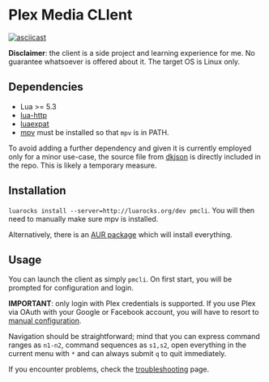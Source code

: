 # Plex Media CLIent

[![asciicast](https://asciinema.org/a/lPbaRZjpA4fnMquoZacv3NoPc.png)](https://asciinema.org/a/lPbaRZjpA4fnMquoZacv3NoPc)

**Disclaimer**: the client is a side project and learning experience for me. No guarantee whatsoever is offered about it. The target OS is Linux only.

## Dependencies
* Lua >= 5.3
* [lua-http](https://github.com/daurnimator/lua-http)
* [luaexpat](http://www.keplerproject.org/luaexpat/)
* [mpv](https://mpv.io/) must be installed so that `mpv` is in PATH.

To avoid adding a further dependency and given it is currently employed only for a minor use-case, the source file 
from [dkjson](http://dkolf.de/src/dkjson-lua.fsl/home) is directly included in the repo. This is likely a temporary 
measure.

## Installation
`luarocks install --server=http://luarocks.org/dev pmcli`. You will then need to manually make sure mpv is installed.

Alternatively, there is an [AUR package](https://aur.archlinux.org/packages/pmcli-git/) which will install everything.

## Usage
You can launch the client as simply `pmcli`. 
On first start, you will be prompted for configuration and login.

**IMPORTANT**: only login with Plex credentials is supported. If you use Plex via OAuth with your Google or Facebook account, you will have to resort to [manual configuration](https://github.com/Aanok/pmcli/wiki).

Navigation should be straightforward; mind that you can express command ranges as `n1-n2`, command sequences as `s1,s2`, open everything in the current menu with `*` and can always submit `q` to quit immediately.

If you encounter problems, check the [troubleshooting](https://github.com/Aanok/pmcli/wiki/Troubleshooting) page.
